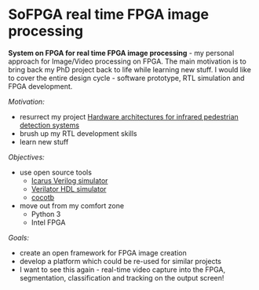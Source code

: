 # SoFPGA real time FPGA image processing
**System on FPGA for real time FPGA image processing** - my personal approach for Image/Video processing on FPGA. The main motivation is to bring back my PhD project back to life while learning new stuff. I would like to cover the entire design cycle - software prototype, RTL simulation and FPGA development. 

*Motivation:*
- resurrect my project [Hardware architectures for infrared pedestrian detection systems](https://www.napier.ac.uk/research-and-innovation/research-search/outputs/hardware-architectures-for-infrared-pedestrian-detection-systems#downloads)
- brush up my RTL development skills
- learn new stuff

*Objectives:*
- use open source tools
   - [Icarus Verilog simulator](http://iverilog.icarus.com/)
   - [Verilator HDL simulator](https://www.veripool.org/wiki/verilator)
   - [cocotb](https://cocotb.readthedocs.io/en/latest/)
 - move out from my comfort zone
   - Python 3
   - Intel FPGA

*Goals:*
- create an open framework for FPGA image creation
- develop a platform which could be re-used for similar projects
- I want to see this again - real-time video capture into the FPGA, segmentation, classification and tracking on the output screen!

    
